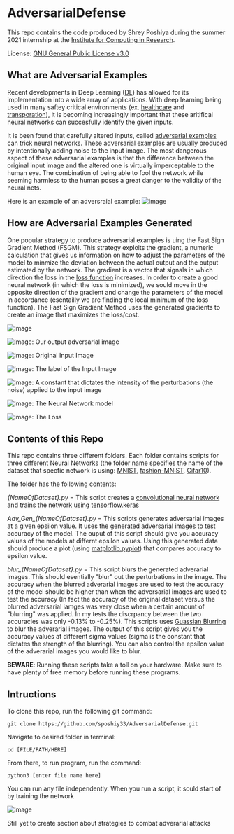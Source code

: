 # AdversarialDefense

This repo contains the code produced by Shrey Poshiya during the summer 2021 internship at the [Institute for Computing in Research](https://computinginresearch.org/). 

License: [GNU General Public License v3.0](https://www.gnu.org/licenses/gpl-3.0.en.html)

## What are Adversarial Examples

Recent developments in Deep Learning ([DL](https://en.wikipedia.org/wiki/Deep_learning)) has allowed for its implementation into a wide array of applications. With deep learning being used in many saftey critical environments (ex. [healthcare](https://www.ncbi.nlm.nih.gov/pmc/articles/PMC6945006/) and [transporation](https://mobility.mit.edu/machine-learning)), it is becoming increasingly important that these aritifical neural networks can succesfully identify the given inputs.

It is been found that carefully altered inputs, called [adversarial examples](https://arxiv.org/abs/1412.6572) can trick neural networks. These adversarial examples are usually produced by intentionally adding noise to the input image. The most dangerous aspect of these adversarial examples is that the difference between the original input image and the altered one is virtually imperceptable to the human eye. The combination of being able to fool the network while seeming harmless to the human poses a great danger to the validity of the neural nets. 

Here is an example of an adversraial example:
![image](https://user-images.githubusercontent.com/86625362/125666483-09db1541-f6f7-4597-b9f0-56f779ba0a40.png)

## How are Adversarial Examples Generated

One popular strategy to produce adversarial examples is uing the Fast Sign Gradient Method (FSGM). This strategy exploits the gradient, a numeric calculation that gives us information on how to adjust the parameters of the model to minmize the deviation between the actual output and the output estimated by the network. The gradient is a vector that signals in which direction the loss in the [loss function](https://en.wikipedia.org/wiki/Loss_function) increases. In order to create a good neural network (in which the loss is minimized), we sould move in the opposite direction of the gradient and change the parameters of the model in accordance (esentailly we are finding the local minimum of the loss function). The Fast Sign Gradient Method uses the generated gradients to create an image that maximizes the loss/cost.


![image](https://user-images.githubusercontent.com/86625362/125686603-1c5dfa98-3185-4515-84d4-e5be6c0e14e6.png)

![image](https://user-images.githubusercontent.com/86625362/125686712-40e1a999-8f47-47bb-b6ca-aad42458e2eb.png): Our output adversarial image 

![image](https://user-images.githubusercontent.com/86625362/125686803-f3348a3a-50df-4119-bdc0-f9ce7b07d34d.png): Original Input Image

![image](https://user-images.githubusercontent.com/86625362/125686859-85448ff8-4f98-43fa-86de-ab864ab41f72.png): The label of the Input Image

![image](https://user-images.githubusercontent.com/86625362/125686911-7bdd529f-f2f9-4df6-b8ae-2408e17a087b.png): A constant that dictates the intensity of the perturbations (the noise) applied to the input image

![image](https://user-images.githubusercontent.com/86625362/125687293-b09136fb-42bb-4f04-a8cd-ed0cad3c3f16.png): The Neural Network model

![image](https://user-images.githubusercontent.com/86625362/125687333-06adcf8e-d33d-4ac3-8d39-ca6821062fb2.png): The Loss

## Contents of this Repo

This repo contains three different folders. Each folder contains scripts for three different Neural Networks (the folder name specifies the name of the dataset that specfic network is using: [MNIST](http://yann.lecun.com/exdb/mnist/), [fashion-MNIST](https://github.com/zalandoresearch/fashion-mnist), [Cifar10](https://www.cs.toronto.edu/~kriz/cifar.html)). 

The folder has the following contents:

*{NameOfDataset}.py* = This script creates a [convolutional neural network](https://en.wikipedia.org/wiki/Convolutional_neural_network) and trains the network using [tensorflow.keras](https://keras.io/about/)

*Adv_Gen_{NameOfDataset}.py* = This scripts generates adversarial images at a given epsilon value. It uses the generated adversarial images to test accuracy of the model. The ouput of this script should give you accuracy values of the models at differnt epsilon values. Using this generated data should produce a plot (using [matplotlib.pyplot](https://matplotlib.org/stable/api/_as_gen/matplotlib.pyplot.html)) that compares accuracy to epsilon value.

*blur_{NameOfDataset}.py* = This script blurs the generated adverarial images. This should esentially "blur" out the perturbations in the image. The accuracy when the blurred adverarial images are used to test the accuracy of the model should be higher than when the adversarial images are used to test the accuracy (In fact the accuracy of the original dataset versus the blurred adversarial iamges was very close when a certain amount of "blurring" was applied. In my tests the discrpancy between the two accuracies was only -0.13% to -0.25%). This scripts uses [Guassian Blurring](https://en.wikipedia.org/wiki/Gaussian_blur#:~:text=In%20image%20processing%2C%20a%20Gaussian,image%20noise%20and%20reduce%20detail.) to blur the adverarial images. The output of this script gives you the accuracy values at different sigma values (sigma is the constant that dictates the strength of the blurring). You can also control the epsilon value of the adverarial images you would like to blur.

**BEWARE**: Running these scripts take a toll on your hardware. Make sure to have plenty of free memory before running these programs. 

## Intructions

To clone this repo, run the following git command:

`git clone https://github.com/sposhiy33/AdversarialDefense.git`

Navigate to desired folder in terminal:

`cd [FILE/PATH/HERE]`

From there, to run program, run the command:

`python3 [enter file name here]`

You can run any file independently.
When you run a script, it sould start of by training the network



![image](https://user-images.githubusercontent.com/86625362/125684261-121ec6a9-114b-4149-8e0e-fcfa4b622c9d.png)

Still yet to create section about strategies to combat adverarial attacks













